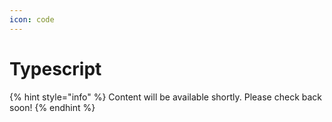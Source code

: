 ```yaml
---
icon: code
---
```


# Typescript

{% hint style="info" %}
Content will be available shortly. Please check back soon!
{% endhint %}
